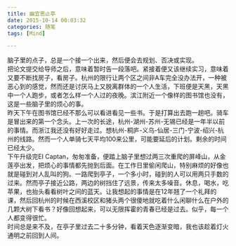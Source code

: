 ```yaml
---
title: 幽宜思止亭
date: 2015-10-14 00:03:32
categories: 随笔
tags: [Mind]

---
```

脑子里的点子，总是一个接一个出来，然后便会去规划、否决或实现。  
把论文提交给导师之后，意味着暂时告一段落吧。紧接着便又该继续实习，意味着又要不断找房子，看房子。杭州的限行让两个区之间非A车完全没办法开，一种被恶心到的感觉，然而还是讨厌马上又脱离群体的一个人生活，下班便是天黑，天黑中一个人跑步，或者怎么样一个人过的夜晚。滨江附近一个像样的图书馆也没有，这是一些脑子里的烦心的事。  
昨天下午在图书馆已经不那么可以看进看见一些书。于是打算出去跑一趟吧。骑车是冒出来的第一个念头。上一次的长途，杭州-湖州-苏州-无锡已经是一年半以前的事情。而浙江我还没有好好走过。想杭州-桐庐-义乌-仙居-三门-宁波-绍兴-杭州的线路。然而一个人单骑七天平均100来公里，可能要延后的计划。剩余的时间已经太少。  
下午升级完EI Captan，匆匆准备，便踏上脑子里想过两三次重爬的屏峰山，从金莲亭出发，把烦心的事情都先抛到后面。在工作日里偷闲爬山，特别麻烦的好像也就是碰到对人乱叫的狗。一路爬到亭子，一个多小时，碰到的人可以用两只手数的过来。然而亭子接近公路，两边的树挡住了远景，传来太多噪音。休息，喝水，吃苹果，也抬头看看树叶之间的蓝天。让我想起的事情是在12年翘了一个礼拜的课，然后回杭州的时候在西溪校区和猪头两个很傻地就吃着什么闲聊什么在户外的几颗大树下看书？好像回想起来，可以无限挥霍的青春已经是过去。似乎，每一个人都变得很忙。  
时间总是来不及，在亭子里过去二十多分钟，看着天色逐渐变暗，我也该趁着灯火通明之前回到人间。
